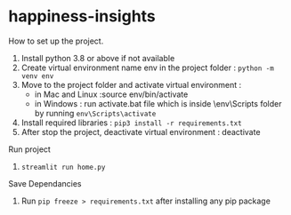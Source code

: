 # happiness-insights

How to set up the project.

1. Install python 3.8 or above if not available
2. Create virtual environment name env in the project folder : `python -m venv env`
3. Move to the project folder and activate virtual environment :
   - in Mac and Linux :source env/bin/activate
   - in Windows : run activate.bat file which is inside \env\Scripts folder by running `env\Scripts\activate`
4. Install required libraries : `pip3 install -r requirements.txt`
5. After stop the project, deactivate virtual environment : deactivate

Run project

1. `streamlit run home.py`

Save Dependancies

1. Run `pip freeze > requirements.txt` after installing any pip package
